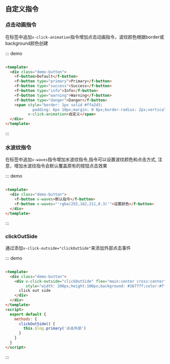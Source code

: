 ## 自定义指令

### 点击动画指令

在标签中追加`v-click-animation`指令增加点击动画指令，波纹颜色根据border或background颜色创建

::: demo

```html

<template>
  <div class="demo-button">
    <f-button>Default</f-button>
    <f-button type="primary">Primary</f-button>
    <f-button type="success">Success</f-button>
    <f-button type="info">Info</f-button>
    <f-button type="warning">Warning</f-button>
    <f-button type="danger">Danger</f-button>
    <span style="border: 1px solid #ffa2d3; 
            padding: 6px 10px;margin: 0 8px;border-radius: 2px;vertical-align: middle;"
          v-click-animation>自定义</span>
  </div>
</template>
```

:::

### 水波纹指令

在标签中追加`v-waves`指令增加水波纹指令,指令可以设置波纹颜色和点击方式, 注意，增加水波纹指令会默认覆盖原有的按钮点击效果

::: demo

```html

<template>
  <div class="demo-button">
    <f-button v-waves>默认指令</f-button>
    <f-button v-waves="'rgba(255,162,211,0.3)'">设置颜色</f-button>
  </div>
</template>
```

:::

### clickOutSide

通过添加`v-click-outside="clickOutSide"`来添加外部点击事件

::: demo

```html

<template>
  <div class="demo-button">
    <div v-click-outside="clickOutSide" flex="main:center cross:center"
         style="width: 200px;height:100px;background: #1677ff;color:#fff;font-size: 20px;">
      click out side
    </div>
  </div>
</template>
<script>
  export default {
    methods: {
      clickOutSide() {
        this.$log.primary('点击外部')
      }
    }
  }
</script>
```

:::
